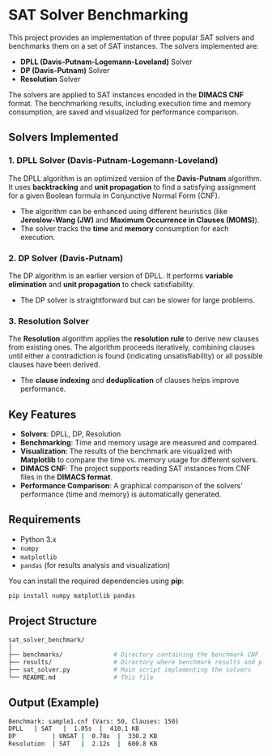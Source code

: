 # SAT Solver Benchmarking

This project provides an implementation of three popular SAT solvers and benchmarks them on a set of SAT instances. The solvers implemented are:

- **DPLL (Davis-Putnam-Logemann-Loveland)** Solver
- **DP (Davis-Putnam)** Solver
- **Resolution** Solver

The solvers are applied to SAT instances encoded in the **DIMACS CNF** format. The benchmarking results, including execution time and memory consumption, are saved and visualized for performance comparison.

## Solvers Implemented

### 1. **DPLL Solver (Davis-Putnam-Logemann-Loveland)**
   The DPLL algorithm is an optimized version of the **Davis-Putnam** algorithm. It uses **backtracking** and **unit propagation** to find a satisfying assignment for a given Boolean formula in Conjunctive Normal Form (CNF).

   - The algorithm can be enhanced using different heuristics (like **Jeroslow-Wang (JW)** and **Maximum Occurrence in Clauses (MOMS)**).
   - The solver tracks the **time** and **memory** consumption for each execution.

### 2. **DP Solver (Davis-Putnam)**
   The DP algorithm is an earlier version of DPLL. It performs **variable elimination** and **unit propagation** to check satisfiability.

   - The DP solver is straightforward but can be slower for large problems.

### 3. **Resolution Solver**
   The **Resolution** algorithm applies the **resolution rule** to derive new clauses from existing ones. The algorithm proceeds iteratively, combining clauses until either a contradiction is found (indicating unsatisfiability) or all possible clauses have been derived.

   - The **clause indexing** and **deduplication** of clauses helps improve performance.

## Key Features

- **Solvers**: DPLL, DP, Resolution
- **Benchmarking**: Time and memory usage are measured and compared.
- **Visualization**: The results of the benchmark are visualized with **Matplotlib** to compare the time vs. memory usage for different solvers.
- **DIMACS CNF**: The project supports reading SAT instances from CNF files in the **DIMACS format**.
- **Performance Comparison**: A graphical comparison of the solvers' performance (time and memory) is automatically generated.

## Requirements

- Python 3.x
- `numpy`
- `matplotlib`
- `pandas` (for results analysis and visualization)

You can install the required dependencies using **pip**:

```bash
pip install numpy matplotlib pandas

```
## Project Structure

```bash
sat_solver_benchmark/
│
├── benchmarks/              # Directory containing the benchmark CNF files
├── results/                 # Directory where benchmark results and plots will be saved
├── sat_solver.py            # Main script implementing the solvers
└── README.md                # This file
```

## Output (Example)
```bash
Benchmark: sample1.cnf (Vars: 50, Clauses: 150)
DPLL   | SAT   |  1.05s  |  410.1 KB
DP          | UNSAT |  0.78s  |  330.2 KB
Resolution  | SAT   |  2.12s  |  600.8 KB
```
